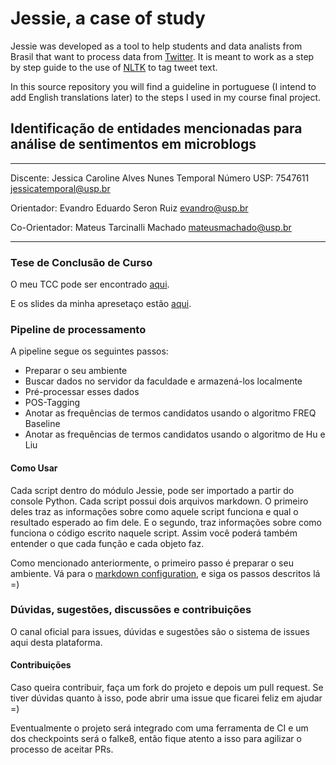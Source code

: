 # Jessie, a case of study

Jessie was developed as a tool to help students and data analists from Brasil that want to
process data from [Twitter](https://twitter.com/). It is meant to work as a
step by step guide to the use of [NLTK](http://nltk.org/) to tag tweet text.

In this source repository you will find a guideline in portuguese (I intend to add
English translations later) to the steps I used in my course final project.


## Identificação de entidades mencionadas para análise de sentimentos em microblogs
---

Discente: Jessica Caroline Alves Nunes Temporal
Número USP: 7547611
jessicatemporal@usp.br

Orientador: Evandro Eduardo Seron Ruiz
evandro@usp.br

Co-Orientador: Mateus Tarcinalli Machado
mateusmachado@usp.br

---

### Tese de Conclusão de Curso

O meu TCC pode ser encontrado [aqui](https://drive.google.com/open?id=0BxeG4Yg1C3hHOXZ1T1JSazY1VGs).

E os slides da minha apresetaço estão [aqui](https://speakerdeck.com/jtemporal/final-graduation-project).

### Pipeline de processamento

A pipeline segue os seguintes passos:

 - Preparar o seu ambiente
 - Buscar dados no servidor da faculdade e armazená-los localmente
 - Pré-processar esses dados
 - POS-Tagging
 - Anotar as frequências de termos candidatos usando o algoritmo FREQ Baseline
 - Anotar as frequências de termos candidatos usando o algoritmo de Hu e Liu

#### Como Usar

Cada script dentro do módulo Jessie, pode ser importado a partir do console
Python. Cada script possui dois arquivos markdown. O primeiro deles traz
as informações sobre como aquele script funciona e qual o resultado esperado
ao fim dele. E o segundo, traz informações sobre como funciona o código escrito
naquele script. Assim você poderá também entender o que cada função e cada objeto
faz.

Como mencionado anteriormente, o primeiro passo é preparar o seu ambiente. Vá para
o [markdown configuration](https://github.com/jtemporal/jessie/blob/master/configuration.md),
e siga os passos descritos lá =)

### Dúvidas, sugestões, discussões e contribuições

O canal oficial para issues, dúvidas e sugestões são o sistema de issues aqui
desta plataforma.

#### Contribuições
Caso queira contribuir, faça um fork do projeto e depois um pull request.
Se tiver dúvidas quanto à isso, pode abrir uma issue que ficarei feliz em ajudar =)

Eventualmente o projeto será integrado com uma ferramenta de CI e um dos
checkpoints será o falke8, então fique atento a isso para agilizar o processo
de aceitar PRs.
